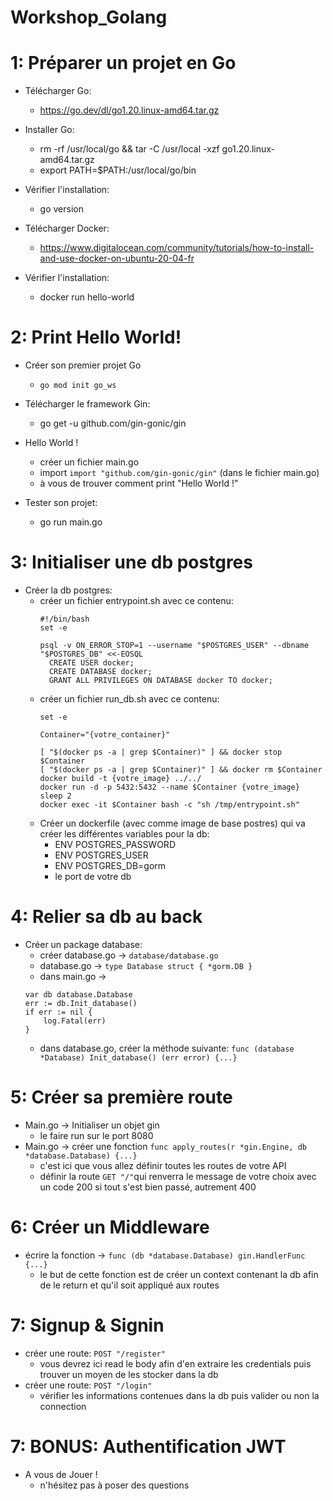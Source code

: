# Workshop_Golang

# 1: Préparer un projet en Go
  - Télécharger Go: 
    - https://go.dev/dl/go1.20.linux-amd64.tar.gz
    
  - Installer Go:
    - rm -rf /usr/local/go && tar -C /usr/local -xzf go1.20.linux-amd64.tar.gz
    - export PATH=$PATH:/usr/local/go/bin
  
  - Vérifier l'installation:
    - go version
  - Télécharger Docker:
    - https://www.digitalocean.com/community/tutorials/how-to-install-and-use-docker-on-ubuntu-20-04-fr
  - Vérifier l'installation:
    - docker run hello-world 

# 2: Print Hello World!
  - Créer son premier projet Go
    - ```go mod init go_ws```

  - Télécharger le framework Gin:
    - go get -u github.com/gin-gonic/gin

  - Hello World !
    - créer un fichier main.go
    - import ```import "github.com/gin-gonic/gin"``` (dans le fichier main.go)
    - à vous de trouver comment print "Hello World !"
    
  - Tester son projet:
    - go run main.go 

# 3: Initialiser une db postgres
  - Créer la db postgres:
    - créer un fichier entrypoint.sh avec ce contenu:
      ```
      #!/bin/bash
      set -e

      psql -v ON_ERROR_STOP=1 --username "$POSTGRES_USER" --dbname "$POSTGRES_DB" <<-EOSQL
	    CREATE USER docker;
	    CREATE DATABASE docker;
	    GRANT ALL PRIVILEGES ON DATABASE docker TO docker;
      ```
    - créer un fichier run_db.sh avec ce contenu:
      ```
      set -e

      Container="{votre_container}"

      [ "$(docker ps -a | grep $Container)" ] && docker stop $Container
      [ "$(docker ps -a | grep $Container)" ] && docker rm $Container
      docker build -t {votre_image} ../../
      docker run -d -p 5432:5432 --name $Container {votre_image}
      sleep 2
      docker exec -it $Container bash -c "sh /tmp/entrypoint.sh"
      ```
    - Créer un dockerfile (avec comme image de base postres) qui va créer les différentes variables pour la db:
      - ENV POSTGRES_PASSWORD
      - ENV POSTGRES_USER
      - ENV POSTGRES_DB=gorm
      - le port de votre db

# 4: Relier sa db au back
  - Créer un package database:
    - créer database.go -> ```database/database.go```
    - database.go -> ```
	type Database struct {
	*gorm.DB
	} ```
    - dans main.go ->
    ```
	var db database.Database
	err := db.Init_database()
	if err := nil {
		log.Fatal(err)
	}
	```
    - dans database.go, créer la méthode suivante: ```func (database *Database) Init_database() (err error) {...}```

# 5: Créer sa première route
  - Main.go -> Initialiser un objet gin
    - le faire run sur le port 8080
  - Main.go -> créer une fonction ```func apply_routes(r *gin.Engine, db *database.Database) {...}``` 
    * c'est ici que vous allez définir toutes les routes de votre API
    - définir la route ```GET "/"```qui renverra le message de votre choix avec un code 200 si tout s'est bien passé, autrement 400

# 6: Créer un Middleware
  - écrire la fonction -> ```func (db *database.Database) gin.HandlerFunc {...}```
    * le but de cette fonction est de créer un context contenant la db afin de le return et qu'il soit appliqué aux routes

# 7: Signup & Signin
  - créer une route: ```POST "/register"```
    * vous devrez ici read le body afin d'en extraire les credentials puis trouver un moyen de les stocker dans la db
  - créer une route: ```POST "/login"```
    - vérifier les informations contenues dans la db puis valider ou non la connection

# 7: BONUS: Authentification JWT
  - A vous de Jouer !
    * n'hésitez pas à poser des questions
